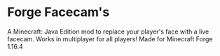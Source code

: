 # Forge Facecam's
A Minecraft: Java Edition mod to replace your player's face with a live facecam. Works in multiplayer for all players! Made for Minecraft Forge 1.16.4

